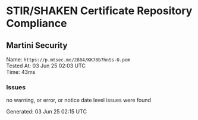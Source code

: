 # STIR/SHAKEN Certificate Repository Compliance

## Martini Security

Name: `https://p.mtsec.me/2884/KK78b7hnSs-O.pem`\
Tested At: 03 Jun 25 02:03 UTC\
Time: 43ms

### Issues

no warning, or error, or notice date level issues were found

Generated: 03 Jun 25 02:15 UTC